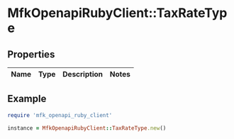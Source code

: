 # MfkOpenapiRubyClient::TaxRateType

## Properties

| Name | Type | Description | Notes |
| ---- | ---- | ----------- | ----- |

## Example

```ruby
require 'mfk_openapi_ruby_client'

instance = MfkOpenapiRubyClient::TaxRateType.new()
```

